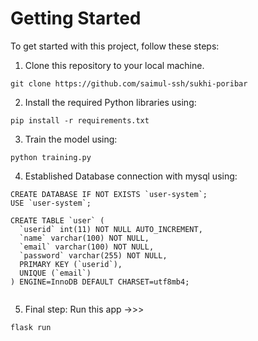 
# Getting Started
To get started with this project, follow these steps:
1. Clone this repository to your local machine.
```
git clone https://github.com/saimul-ssh/sukhi-poribar
```
2. Install the required Python libraries using:
```
pip install -r requirements.txt
```
3. Train the model using:
```
python training.py
```
4. Established Database connection with mysql using:
```
CREATE DATABASE IF NOT EXISTS `user-system`;
USE `user-system`;

CREATE TABLE `user` (
  `userid` int(11) NOT NULL AUTO_INCREMENT,
  `name` varchar(100) NOT NULL,
  `email` varchar(100) NOT NULL,
  `password` varchar(255) NOT NULL,
  PRIMARY KEY (`userid`),
  UNIQUE (`email`)
) ENGINE=InnoDB DEFAULT CHARSET=utf8mb4;


```
5. Final step: Run this app ->>>
```
flask run
```



